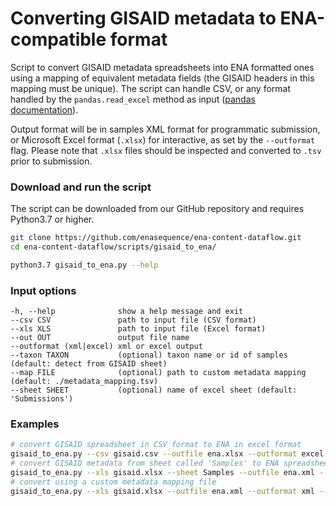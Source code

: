 # Converting GISAID metadata to ENA-compatible format

Script to convert GISAID metadata spreadsheets into ENA formatted ones using a mapping of equivalent metadata fields (the GISAID headers in this mapping must be unique).
The script can handle CSV, or any format handled by the `pandas.read_excel` method as input ([pandas documentation](https://pandas.pydata.org/pandas-docs/stable/reference/api/pandas.read_excel.html)).

Output format will be in samples XML format for programmatic submission, or Microsoft Excel format (`.xlsx`) for interactive, as set by the `--outformat` flag. Please note that `.xlsx` files should be inspected and converted to `.tsv` prior to submission.

### Download and run the script
The script can be downloaded from our GitHub repository and requires Python3.7 or higher.
```bash
git clone https://github.com/enasequence/ena-content-dataflow.git
cd ena-content-dataflow/scripts/gisaid_to_ena/

python3.7 gisaid_to_ena.py --help
```

### Input options
```
-h, --help              show a help message and exit
--csv CSV               path to input file (CSV format)
--xls XLS               path to input file (Excel format)
--out OUT               output file name
--outformat (xml|excel) xml or excel output
--taxon TAXON           (optional) taxon name or id of samples (default: detect from GISAID sheet)
--map FILE              (optional) path to custom metadata mapping (default: ./metadata_mapping.tsv)
--sheet SHEET           (optional) name of excel sheet (default: 'Submissions')
```

### Examples
```bash
# convert GISAID spreadsheet in CSV format to ENA in excel format
gisaid_to_ena.py --csv gisaid.csv --outfile ena.xlsx --outformat excel
# convert GISAID metadata from sheet called 'Samples' to ENA spreadsheet
gisaid_to_ena.py --xls gisaid.xlsx --sheet Samples --outfile ena.xml --outformat xml
# convert using a custom metadata mapping file
gisaid_to_ena.py --xls gisaid.xlsx --outfile ena.xml --outformat xml --map path/to/mapping.tsv
```
